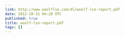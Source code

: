 ```yaml
---
link: http://www.woolflse.com/dl/woolf-lse-report.pdf
date: 2012-10-31 04:29 UTC
published: true
title: woolf-lse-report.pdf
tags: []
---
```



